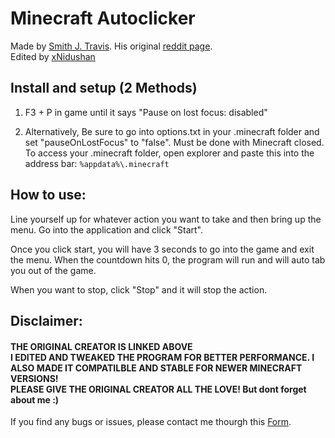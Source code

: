 # Minecraft Autoclicker
Made by [Smith J. Travis](https://github.com/smith-j-travis/). His original [reddit page](https://www.reddit.com/r/Minecraft/comments/69eq3q/pc_simple_autoclicker_that_can_be_used_in_the/).
<br>Edited by [xNidushan](https://github.com/xNidushan)

## Install and setup (2 Methods)
1) F3 + P in game until it says "Pause on lost focus: disabled"

2) Alternatively, Be sure to go into options.txt in your .minecraft folder and set "pauseOnLostFocus" to "false". Must be done with Minecraft closed. To access your .minecraft folder, open explorer and paste this into the address bar: `%appdata%\.minecraft`

## How to use:
Line yourself up for whatever action you want to take and then bring up the menu. Go into the application and click "Start".

Once you click start, you will have 3 seconds to go into the game and exit the menu. When the countdown hits 0, the program will run and will auto tab you out of the game.

When you want to stop, click "Stop" and it will stop the action.

## Disclaimer:
#### THE ORIGINAL CREATOR IS LINKED ABOVE<br>I EDITED AND TWEAKED THE PROGRAM FOR BETTER PERFORMANCE. I ALSO MADE IT COMPATILBLE AND STABLE FOR NEWER MINECRAFT VERSIONS! <br>PLEASE GIVE THE ORIGINAL CREATOR ALL THE LOVE! But dont forget about me :)

If you find any bugs or issues, please contact me thourgh this [Form](https://sites.google.com/view/nidushan/contact). 
